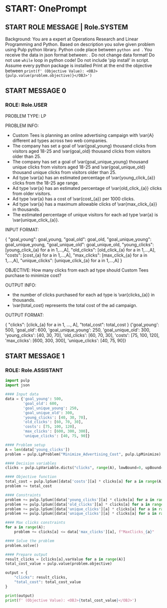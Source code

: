 # START: OnePrompt 
## START ROLE MESSAGE | Role.SYSTEM 
Background: You are a expert at Operations Research and Linear Programming and Python. Based on description you solve given problem using Pulp python library. Python code place between ```python and ```. You receive the data in json format between: <DATA></DATA>. Do not change data format! Do not use `while` loop in python code! Do not include 'pip install' in script. Assume every python package is installed Print at the end the objective between <OBJ></OBJ> `print(f' (Objective Value): <OBJ>{pulp.value(problem.objective)}</OBJ>')`  
## START MESSAGE 0 
### ROLE: Role.USER
<DESCRIPTION>
PROBLEM TYPE: LP

PROBLEM INFO:

- Custom Tees is planning an online advertising campaign with \var{A} different ad types across two web companies.
- The company has set a goal of \var{goal_young} thousand clicks from visitors aged 18-25 and \var{goal_old} thousand clicks from visitors older than 25.
- The company has set a goal of \var{goal_unique_young} thousand unique clicks from visitors aged 18-25 and \var{goal_unique_old} thousand unique clicks from visitors older than 25.
- Ad type \var{a} has an estimated percentage of \var{young_click_{a}} clicks from the 18-25 age range.
- Ad type \var{a} has an estimated percentage of \var{old_click_{a}} clicks from older visitors.
- Ad type \var{a} has a cost of \var{cost_{a}} per 1000 clicks.
- Ad type \var{a} has a maximum allowable clicks of \var{max_click_{a}} in thousands.
- The estimated percentage of unique visitors for each ad type \var{a} is \var{unique_click_{a}}.

INPUT FORMAT: 

{
    "goal_young": goal_young,
    "goal_old": goal_old,
    "goal_unique_young": goal_unique_young,
    "goal_unique_old": goal_unique_old,
    "young_clicks": [young_click_{a} for a in 1,...,A],
    "old_clicks": [old_click_{a} for a in 1,...,A],
    "costs": [cost_{a} for a in 1,...,A],
    "max_clicks": [max_click_{a} for a in 1,...,A],
    "unique_clicks": [unique_click_{a} for a in 1,...,A]
}

OBJECTIVE: How many clicks from each ad type should Custom Tees purchase to minimize cost?

OUTPUT INFO:

- the number of clicks purchased for each ad type is \var{clicks_{a}} in thousands.
- \var{total_cost} represents the total cost of the ad campaign.

OUTPUT FORMAT:

{
    "clicks": [click_{a} for a in 1, ..., A],
    "total_cost": total_cost
}
</DESCRIPTION>
<DATA>
{'goal_young': 500, 'goal_old': 600, 'goal_unique_young': 250, 'goal_unique_old': 300, 'young_clicks': [40, 30, 70], 'old_clicks': [60, 70, 30], 'costs': [75, 100, 120], 'max_clicks': [600, 300, 300], 'unique_clicks': [40, 75, 90]}</DATA>


## START MESSAGE 1 
### ROLE: Role.ASSISTANT
```python
import pulp
import json

#### Input data
data = {'goal_young': 500, 
        'goal_old': 600, 
        'goal_unique_young': 250, 
        'goal_unique_old': 300, 
        'young_clicks': [40, 30, 70], 
        'old_clicks': [60, 70, 30], 
        'costs': [75, 100, 120], 
        'max_clicks': [600, 300, 300], 
        'unique_clicks': [40, 75, 90]}

#### Problem setup
A = len(data['young_clicks'])
problem = pulp.LpProblem("Minimize_Advertising_Cost", pulp.LpMinimize)

#### Decision variables
clicks = pulp.LpVariable.dicts("clicks", range(A), lowBound=0, upBound=None, cat='Continuous')

#### Objective function
total_cost = pulp.lpSum([data['costs'][a] * clicks[a] for a in range(A)])
problem += total_cost

#### Constraints
problem += pulp.lpSum([data['young_clicks'][a] * clicks[a] for a in range(A)]) >= data['goal_young'], "YoungClicks"
problem += pulp.lpSum([data['old_clicks'][a] * clicks[a] for a in range(A)]) >= data['goal_old'], "OldClicks"
problem += pulp.lpSum([data['unique_clicks'][a] * clicks[a] for a in range(A)]) >= data['goal_unique_young'], "UniqueYoungClicks"
problem += pulp.lpSum([data['unique_clicks'][a] * clicks[a] for a in range(A)]) >= data['goal_unique_old'], "UniqueOldClicks"

#### Max clicks constraints
for a in range(A):
    problem += clicks[a] <= data['max_clicks'][a], f"MaxClicks_{a}"

#### Solve the problem
problem.solve()

#### Prepare output
result_clicks = [clicks[a].varValue for a in range(A)]
total_cost_value = pulp.value(problem.objective)

output = {
    "clicks": result_clicks,
    "total_cost": total_cost_value
}

print(output)
print(f' (Objective Value): <OBJ>{total_cost_value}</OBJ>')
```

